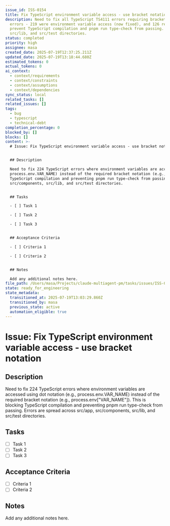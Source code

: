 ```yaml
---
issue_id: ISS-0154
title: Fix TypeScript environment variable access - use bracket notation
description: Need to fix all TypeScript TS4111 errors requiring bracket notation for index signatures. Originally 224
  errors - 219 were environment variable access (now fixed), and 126 remain for object property access. These errors
  prevent TypeScript compilation and pnpm run type-check from passing. Errors are spread across src/app, src/components,
  src/lib, and src/test directories.
status: completed
priority: high
assignee: masa
created_date: 2025-07-19T12:37:25.211Z
updated_date: 2025-07-19T13:18:44.680Z
estimated_tokens: 0
actual_tokens: 0
ai_context:
  - context/requirements
  - context/constraints
  - context/assumptions
  - context/dependencies
sync_status: local
related_tasks: []
related_issues: []
tags:
  - bug
  - typescript
  - technical-debt
completion_percentage: 0
blocked_by: []
blocks: []
content: >-
  # Issue: Fix TypeScript environment variable access - use bracket notation


  ## Description

  Need to fix 224 TypeScript errors where environment variables are accessed using dot notation (e.g.,
  process.env.VAR_NAME) instead of the required bracket notation (e.g., process.env["VAR_NAME"]). This is blocking
  TypeScript compilation and preventing pnpm run type-check from passing. Errors are spread across src/app,
  src/components, src/lib, and src/test directories.


  ## Tasks

  - [ ] Task 1

  - [ ] Task 2

  - [ ] Task 3


  ## Acceptance Criteria

  - [ ] Criteria 1

  - [ ] Criteria 2


  ## Notes

  Add any additional notes here.
file_path: /Users/masa/Projects/claude-multiagent-pm/tasks/issues/ISS-0154-fix-typescript-environment-variable-access-use-bracket-notation.md
state: ready_for_engineering
state_metadata:
  transitioned_at: 2025-07-19T13:03:29.860Z
  transitioned_by: masa
  previous_state: active
  automation_eligible: true
---
```


# Issue: Fix TypeScript environment variable access - use bracket notation

## Description
Need to fix 224 TypeScript errors where environment variables are accessed using dot notation (e.g., process.env.VAR_NAME) instead of the required bracket notation (e.g., process.env["VAR_NAME"]). This is blocking TypeScript compilation and preventing pnpm run type-check from passing. Errors are spread across src/app, src/components, src/lib, and src/test directories.

## Tasks
- [ ] Task 1
- [ ] Task 2
- [ ] Task 3

## Acceptance Criteria
- [ ] Criteria 1
- [ ] Criteria 2

## Notes
Add any additional notes here.
